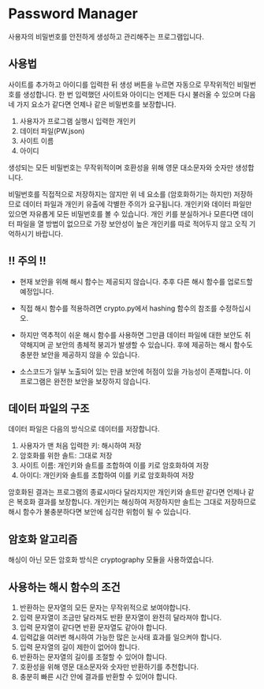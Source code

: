 # Password Manager

사용자의 비밀번호를 안전하게 생성하고 관리해주는 프로그램입니다.

## 사용법

사이트를 추가하고 아이디를 입력한 뒤 생성 버튼을 누르면 자동으로 무작위적인 비밀번호를 생성합니다. 
한 번 입력했던 사이트와 아이디는 언제든 다시 불러올 수 있으며 다음 네 가지 요소가 같다면 
언제나 같은 비밀번호를 보장합니다. 

1. 사용자가 프로그램 실행시 입력한 개인키
2. 데이터 파일(PW.json)
3. 사이트 이름
4. 아이디

생성되는 모든 비밀번호는 무작위적이며 호환성을 위해 영문 대소문자와 숫자만 생성합니다.

비밀번호를 직접적으로 저장하지는 않지만 위 네 요소를 (암호화하기는 하지만) 저장하므로
데이터 파일과 개인키 유출에 각별한 주의가 요구됩니다. 개인키와 데이터 파일만 있으면 자유롭게 
모든 비밀번호를 볼 수 있습니다. 개인 키를 분실하거나 모른다면 데이터 파일을 열 방법이 없으므로
가장 보안성이 높은 개인키를 따로 적어두지 않고 오직 기억하시기 바랍니다. 

## !! 주의 !!

- 현재 보안을 위해 해시 함수는 제공되지 않습니다. 
추후 다른 해시 함수를 업로드할 예정입니다.

- 직접 해시 함수를 적용하려면 crypto.py에서 hashing 함수의 참조를 수정하십시오.

- 하지만 역추적이 쉬운 해시 함수를 사용하면 그만큼 데이터 파일에 대한 보안도 취약해지며 
곧 보안의 총체적 붕괴가 발생할 수 있습니다. 후에 제공하는 해시 함수도 충분한 보안을 제공하지 
않을 수 있습니다. 

- 소스코드가 일부 노출되어 있는 만큼 보안에 허점이 있을 가능성이 존재합니다. 
이 프로그램은 완전한 보안을 보장하지 않습니다. 

## 데이터 파일의 구조

데이터 파일은 다음의 방식으로 데이터를 저장합니다. 

 1. 사용자가 맨 처음 입력한 키: 해시하여 저장
 2. 암호화를 위한 솔트: 그대로 저장
 3. 사이트 이름: 개인키와 솔트를 조합하여 이를 키로 암호화하여 저장
 4. 아이디: 개인키와 솔트를 조합하여 이를 키로 암호화하여 저장

암호화된 결과는 프로그램의 종료시마다 달라지지만 개인키와 솔트만 같다면 언제나 같은 복호화 결과를 보장합니다. 
개인키는 해싱하여 저장하지만 솔트는 그대로 저장하므로 해시 함수가 불충분하다면 보안에 심각한 위험이 될 수 있습니다. 

## 암호화 알고리즘

해싱이 아닌 모든 암호화 방식은 cryptography 모듈을 사용하였습니다. 

## 사용하는 해시 함수의 조건

1. 반환하는 문자열의 모든 문자는 무작위적으로 보여야합니다.
2. 입력 문자열이 조금만 달라져도 반환 문자열이 완전히 달라져야 합니다. 
3. 입력 문자열이 같다면 반환 문자열도 같아야 합니다.
4. 입력값을 여러번 해시하여 가능한 많은 눈사태 효과를 일으켜야 합니다.
5. 입력 문자열의 길이 제한이 없어야 합니다. 
6. 반환하는 문자열의 길이를 조절할 수 있어야 합니다. 
7. 호환성을 위해 영문 대소문자와 숫자만 반환하기를 추천합니다.
8. 충분히 빠른 시간 안에 결과를 반환할 수 있어야 합니다.